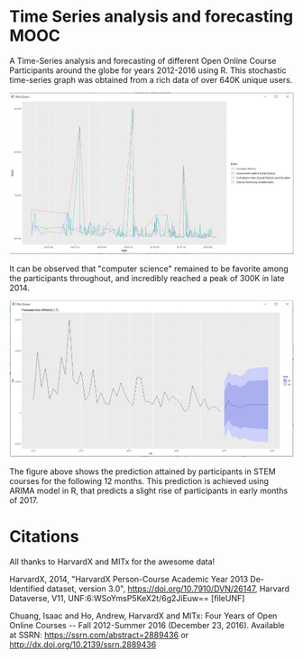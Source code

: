 # Time Series analysis and forecasting MOOC
A Time-Series analysis and forecasting of different Open Online Course Participants around the globe for years 2012-2016 using R.
This stochastic time-series graph was obtained from a rich data of over 640K unique users.

![MOOC-prediction](rplot2.JPG)

It can be observed that "computer science" remained to be favorite among the participants throughout, and incredibly reached a peak of 300K in late 2014.

![MOOC-prediction](rr10.JPG)

The figure above shows the prediction attained by participants in STEM courses for the following 12 months.
This prediction is achieved using ARIMA model in R, that predicts a slight rise of participants in early months of 2017.


# Citations
All thanks to HarvardX and MITx for the awesome data!

HarvardX, 2014, "HarvardX Person-Course Academic Year 2013 De-Identified dataset, version 3.0", https://doi.org/10.7910/DVN/26147, Harvard Dataverse, V11, UNF:6:WSoYmsP5KeX2t/6g2JiEuw== [fileUNF]

Chuang, Isaac and Ho, Andrew, HarvardX and MITx: Four Years of Open Online Courses -- Fall 2012-Summer 2016 (December 23, 2016). Available at SSRN: https://ssrn.com/abstract=2889436 or http://dx.doi.org/10.2139/ssrn.2889436
